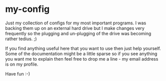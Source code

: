 # my-config
Just my collection of configs for my most important programs. I was backing
them up on an external hard drive but I make changes very frequently so the
plugging and un-plugging of the drive was becoming rather tedius. ;)

If you find anything useful here that you want to use then just help yourself.
Some of the documentation might be a little sparse so if you see anything you 
want me to explain then feel free to drop me a line - my email address is on my
profile.

Have fun :-)
